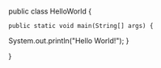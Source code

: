 #
public class HelloWorld {

	public static void main(String[] args) {
System.out.println("Hello World!");
	}

}
